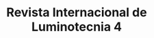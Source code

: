 ---
ref: sol-322-0003
title: ["Revista Internacional de Luminotecnia 4"]
author_name: ["Nan Platvoet"]
publisher: ["Stichting Prometheus"]
year: "y1961"
origin: ["Netherlands"]
formats: ["magazine"]
disciplines: ["graphic-design"]
tags: ["International Lighting Review/Revista Internacional de Luminotecnia"]
layout: artifact
status: ["scan"]
published: false
int_published: false
image_count:
date_added: 2023-06-16
batch:
---